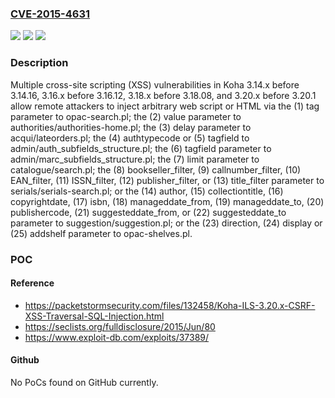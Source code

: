 ### [CVE-2015-4631](https://cve.mitre.org/cgi-bin/cvename.cgi?name=CVE-2015-4631)
![](https://img.shields.io/static/v1?label=Product&message=n%2Fa&color=blue)
![](https://img.shields.io/static/v1?label=Version&message=n%2Fa&color=blue)
![](https://img.shields.io/static/v1?label=Vulnerability&message=n%2Fa&color=brighgreen)

### Description

Multiple cross-site scripting (XSS) vulnerabilities in Koha 3.14.x before 3.14.16, 3.16.x before 3.16.12, 3.18.x before 3.18.08, and 3.20.x before 3.20.1 allow remote attackers to inject arbitrary web script or HTML via the (1) tag parameter to opac-search.pl; the (2) value parameter to authorities/authorities-home.pl; the (3) delay parameter to acqui/lateorders.pl; the (4) authtypecode or (5) tagfield to admin/auth_subfields_structure.pl; the (6) tagfield parameter to admin/marc_subfields_structure.pl; the (7) limit parameter to catalogue/search.pl; the (8) bookseller_filter, (9) callnumber_filter, (10) EAN_filter, (11) ISSN_filter, (12) publisher_filter, or (13) title_filter parameter to serials/serials-search.pl; or the (14) author, (15) collectiontitle, (16) copyrightdate, (17) isbn, (18) manageddate_from, (19) manageddate_to, (20) publishercode, (21) suggesteddate_from, or (22) suggesteddate_to parameter to suggestion/suggestion.pl; or the (23) direction, (24) display or (25) addshelf parameter to opac-shelves.pl.

### POC

#### Reference
- https://packetstormsecurity.com/files/132458/Koha-ILS-3.20.x-CSRF-XSS-Traversal-SQL-Injection.html
- https://seclists.org/fulldisclosure/2015/Jun/80
- https://www.exploit-db.com/exploits/37389/

#### Github
No PoCs found on GitHub currently.

